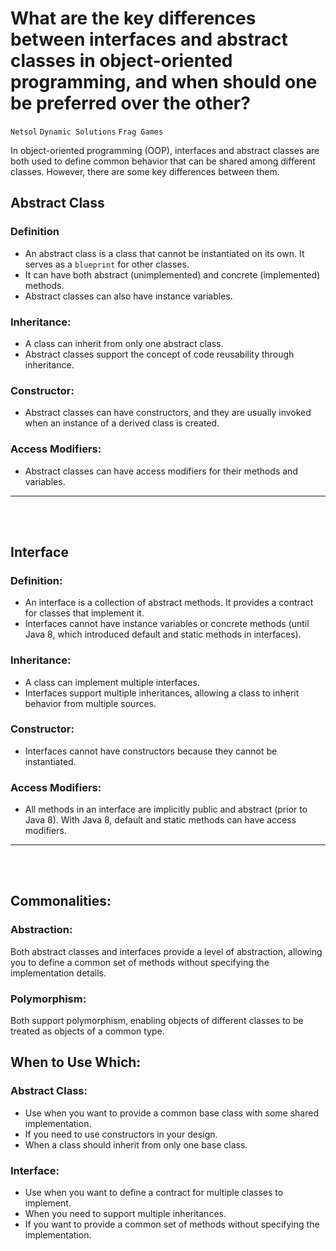 # What are the key differences between interfaces and abstract classes in object-oriented programming, and when should one be preferred over the other?
`Netsol` `Dynamic Solutions` `Frag Games`

In object-oriented programming (OOP), interfaces and abstract classes are both used to define common behavior that can be shared among different classes. However, there are some key differences between them.

## Abstract Class

### Definition
- An abstract class is a class that cannot be instantiated on its own. It serves as a `blueprint` for other classes.
- It can have both abstract (unimplemented) and concrete (implemented) methods.
- Abstract classes can also have instance variables.

### Inheritance:
- A class can inherit from only one abstract class.
- Abstract classes support the concept of code reusability through inheritance.

### Constructor:
- Abstract classes can have constructors, and they are usually invoked when an instance of a derived class is created.

### Access Modifiers:
- Abstract classes can have access modifiers for their methods and variables.
___
<br><br>

## Interface

### Definition:
- An interface is a collection of abstract methods. It provides a contract for classes that implement it.
- Interfaces cannot have instance variables or concrete methods (until Java 8, which introduced default and static methods in interfaces).

### Inheritance:
- A class can implement multiple interfaces.
- Interfaces support multiple inheritances, allowing a class to inherit behavior from multiple sources.

### Constructor:
- Interfaces cannot have constructors because they cannot be instantiated.

### Access Modifiers:
- All methods in an interface are implicitly public and abstract (prior to Java 8). With Java 8, default and static methods can have access modifiers.
___
<br><br>


## Commonalities:

### Abstraction:
Both abstract classes and interfaces provide a level of abstraction, allowing you to define a common set of methods without specifying the implementation details.

### Polymorphism:
Both support polymorphism, enabling objects of different classes to be treated as objects of a common type.

## When to Use Which:

### Abstract Class:
- Use when you want to provide a common base class with some shared implementation.
- If you need to use constructors in your design.
- When a class should inherit from only one base class.

### Interface:
- Use when you want to define a contract for multiple classes to implement.
- When you need to support multiple inheritances.
- If you want to provide a common set of methods without specifying the implementation.